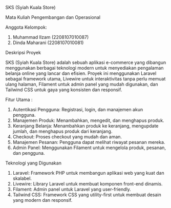 SKS (Syiah Kuala Store)

Mata Kuliah Pengembangan dan Operasional 

Anggota Kelompok:
1. Muhammad Ilzam (2208107010087)
2. Dinda Maharani (2208107010081)

Deskripsi Proyek

SKS (Syiah Kuala Store) adalah sebuah aplikasi e-commerce yang dibangun menggunakan berbagai teknologi modern untuk menyediakan pengalaman belanja online yang lancar dan efisien. Proyek ini menggunakan Laravel sebagai framework utama, Livewire untuk interaktivitas tanpa perlu memuat ulang halaman, Filament untuk admin panel yang mudah digunakan, dan Tailwind CSS untuk gaya yang konsisten dan responsif.

Fitur Utama :
1. Autentikasi Pengguna: Registrasi, login, dan manajemen akun pengguna.
2. Manajemen Produk: Menambahkan, mengedit, dan menghapus produk.
3. Keranjang Belanja: Menambahkan produk ke keranjang, mengupdate jumlah, dan menghapus produk dari keranjang.
4. Checkout: Proses checkout yang mudah dan aman.
5. Manajemen Pesanan: Pengguna dapat melihat riwayat pesanan mereka.
6. Admin Panel: Menggunakan Filament untuk mengelola produk, pesanan, dan pengguna.

Teknologi yang Digunakan
1. Laravel: Framework PHP untuk membangun aplikasi web yang kuat dan skalabel.
2. Livewire: Library Laravel untuk membuat komponen front-end dinamis.
3. Filament: Admin panel untuk Laravel yang user-friendly.
4. Tailwind CSS: Framework CSS yang utility-first untuk membuat desain yang modern dan responsif.
